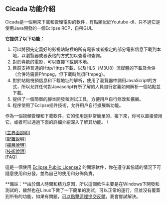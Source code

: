 ## Cicada 功能介紹

Cicada是一個用來下載和管理電影的軟件，有點類似於Youtube-dl，只不過它是使用Java開發的一個Eclipse RCP，自帶GUI。



**它提供了以下功能：**



1.  可以將預先定義好的影視站點裡的所有電影或者指定的部分電影信息下載到本地，以瀏覽器或者表格的方式加以查看和查詢。
2.  對於喜歡的電影，可以直接下載到本地。
3.  目前支持普通的Http/Https下載，以及HLS（M3U8）流媒體的下載及合併（合併時需要Ffmpeg，但下載時無須Ffmpeg）。
4.  對於站點視頻信息和下載地址的解析，使用了瀏覽器中調用JavaScript的方式，所以允許任何對Javascript有所了解的人員自行定義如何解析一個站點並下載。
5.  提供了一個簡單的腳本開發和測試工具，方便用戶自行修改和擴展。
6.  程序使用了Eclipse插件技術，允許用戶自行擴展新功能。



作為一個視頻管理和下載軟件，它的使用是非常簡單的，接下來，你可以直接使用它，或者可以通過下面的詳細介紹深入了解其功能。 \



[\[主界面說明\]](content/ui.md)\
[\[配置說明\]](content/config.md)\
[\[擴展說明\]](content/extension.md)\
[\[技術說明\]](content/tech.md)\
[\[FAQ\]](content/faq.md)



這是一個使用 [Eclipse Public License2](https://www.eclipse.org/legal/epl-2.0/)
的開源軟件，你在遵守其協議的情況下可隨意使用和分發，並為自己的使用和分佈負責。


**備註：**由於個人時間和精力原因，所以這個軟件主要是在Windows下開發和測試的，雖然也在Linux下做了一下簡單的測試，可以正常的運行，但並沒有覆蓋到所有的功能，如果有問題，[可以點擊這裡提交反饋](https://github.com/aquariusStudio/cicada/issues)，我會嘗試解決。